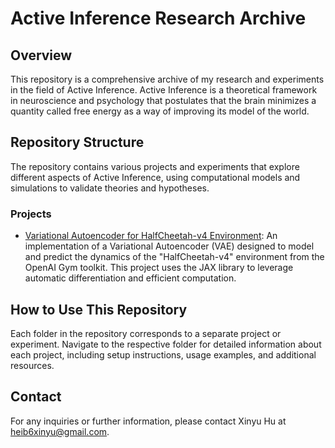 # Active Inference Research Archive

## Overview
This repository is a comprehensive archive of my research and experiments in the field of Active Inference. Active Inference is a theoretical framework in neuroscience and psychology that postulates that the brain minimizes a quantity called free energy as a way of improving its model of the world.

## Repository Structure
The repository contains various projects and experiments that explore different aspects of Active Inference, using computational models and simulations to validate theories and hypotheses.

### Projects
- [Variational Autoencoder for HalfCheetah-v4 Environment](#variational-autoencoder-for-halfcheetah-v4-environment): An implementation of a Variational Autoencoder (VAE) designed to model and predict the dynamics of the "HalfCheetah-v4" environment from the OpenAI Gym toolkit. This project uses the JAX library to leverage automatic differentiation and efficient computation.



## How to Use This Repository
Each folder in the repository corresponds to a separate project or experiment. Navigate to the respective folder for detailed information about each project, including setup instructions, usage examples, and additional resources.



## Contact
For any inquiries or further information, please contact Xinyu Hu at heib6xinyu@gmail.com.


